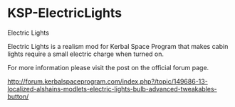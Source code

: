 # KSP-ElectricLights
Electric Lights

Electric Lights is a realism mod for Kerbal Space Program that makes cabin lights require a small electric charge when turned on. 

For more information please visit the post on the official forum page.

http://forum.kerbalspaceprogram.com/index.php?/topic/149686-13-localized-alshains-modlets-electric-lights-bulb-advanced-tweakables-button/
